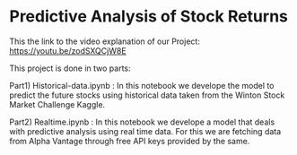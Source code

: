 # Predictive Analysis of Stock Returns

This the link to the video explanation of our Project:
https://youtu.be/zodSXQCjW8E

This project is done in two parts:

Part1) Historical-data.ipynb : In this notebook we develope the model to predict the future stocks using historical data taken from the Winton Stock Market Challenge Kaggle.

Part2) Realtime.ipynb : In this notebook we develope a model that deals with predictive analysis using real time data. For this we are fetching data from Alpha Vantage through free API keys provided by the same. 
